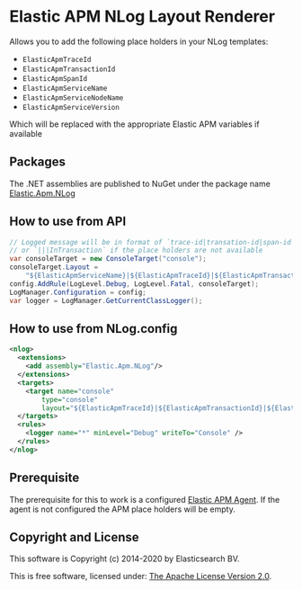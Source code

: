# Elastic APM NLog Layout Renderer

Allows you to add the following place holders in your NLog templates:

* `ElasticApmTraceId`
* `ElasticApmTransactionId`
* `ElasticApmSpanId`
* `ElasticApmServiceName`
* `ElasticApmServiceNodeName`
* `ElasticApmServiceVersion`

Which will be replaced with the appropriate Elastic APM variables if available

## Packages

The .NET assemblies are published to NuGet under the package name [Elastic.Apm.NLog](http://nuget.org/packages/Elastic.Apm.NLog)

## How to use from API

```csharp
// Logged message will be in format of `trace-id|transation-id|span-id|InTransaction`
// or `|||InTransaction` if the place holders are not available
var consoleTarget = new ConsoleTarget("console");
consoleTarget.Layout = 
    "${ElasticApmServiceName}|${ElasticApmTraceId}|${ElasticApmTransactionId}|${ElasticApmSpanId}|${message}";
config.AddRule(LogLevel.Debug, LogLevel.Fatal, consoleTarget);
LogManager.Configuration = config;
var logger = LogManager.GetCurrentClassLogger();
```

## How to use from NLog.config

```xml
<nlog>
  <extensions>
    <add assembly="Elastic.Apm.NLog"/>
  </extensions>
  <targets>
    <target name="console" 
        type="console" 
        layout="${ElasticApmTraceId}|${ElasticApmTransactionId}|${ElasticApmSpanId}|${message}" />
  </targets>
  <rules>
    <logger name="*" minLevel="Debug" writeTo="Console" />
  </rules>
</nlog>
```

## Prerequisite

The prerequisite for this to work is a configured [Elastic APM Agent](https://github.com/elastic/apm-agent-dotnet). If the agent is not configured the APM place holders will be empty.

## Copyright and License

This software is Copyright (c) 2014-2020 by Elasticsearch BV.

This is free software, licensed under: [The Apache License Version 2.0](https://github.com/elastic/ecs-dotnet/blob/main/license.txt).
